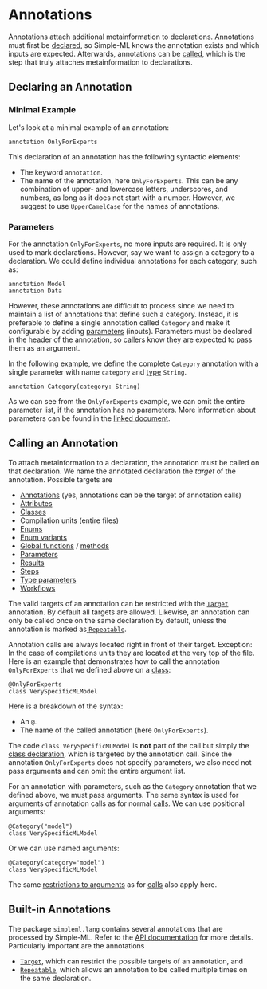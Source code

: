 # Annotations

Annotations attach additional metainformation to declarations. Annotations must first be [declared](#declaring-an-annotation), so Simple-ML knows the annotation exists and which inputs are expected. Afterwards, annotations can be [called](#calling-an-annotation), which is the step that truly attaches metainformation to declarations.

## Declaring an Annotation

### Minimal Example

Let's look at a minimal example of an annotation:

```
annotation OnlyForExperts
```

This declaration of an annotation has the following syntactic elements:
* The keyword `annotation`.
* The name of the annotation, here `OnlyForExperts`. This can be any combination of upper- and lowercase letters, underscores, and numbers, as long as it does not start with a number. However, we suggest to use `UpperCamelCase` for the names of annotations.

### Parameters

For the annotation `OnlyForExperts`, no more inputs are required. It is only used to mark declarations. However, say we want to assign a category to a declaration. We could define individual annotations for each category, such as:

```
annotation Model
annotation Data
```

However, these annotations are difficult to process since we need to maintain a list of annotations that define such a category. Instead, it is preferable to define a single annotation called `Category` and make it configurable by adding [parameters][parameters] (inputs). Parameters must be declared in the header of the annotation, so [callers](#calling-an-annotation) know they are expected to pass them as an argument.

In the following example, we define the complete `Category` annotation with a single parameter with name `category` and [type][types] `String`.

```
annotation Category(category: String)
```

As we can see from the `OnlyForExperts` example, we can omit the entire parameter list, if the annotation has no parameters. More information about parameters can be found in the [linked document][parameters].

## Calling an Annotation

To attach metainformation to a declaration, the annotation must be called on that declaration. We name the annotated declaration the _target_ of the annotation. Possible targets are

* [Annotations](#declaring-an-annotation) (yes, annotations can be the target of annotation calls)
* [Attributes][attributes]
* [Classes][classes]
* Compilation units (entire files)
* [Enums][enums]
* [Enum variants][enum-variants]
* [Global functions][global-functions] / [methods][methods]
* [Parameters][parameters]
* [Results][results]
* [Steps][steps]
* [Type parameters][type-parameters]
* [Workflows][workflows]

The valid targets of an annotation can be restricted with the [`Target`][simpleml-lang-target] annotation. By default all targets are allowed. Likewise, an annotation can only be called once on the same declaration by default, unless the annotation is marked as[ `Repeatable`][simpleml-lang-repeatable].

Annotation calls are always located right in front of their target. Exception: In the case of compilations units they are located at the very top of the file. Here is an example that demonstrates how to call the annotation `OnlyForExperts` that we defined above on a [class][classes]:

```
@OnlyForExperts
class VerySpecificMLModel
```

Here is a breakdown of the syntax:
* An `@`.
* The name of the called annotation (here `OnlyForExperts`).

The code `class VerySpecificMLModel` is **not** part of the call but simply the [class declaration][classes], which is targeted by the annotation call. Since the annotation `OnlyForExperts` does not specify parameters, we also need not pass arguments and can omit the entire argument list.

For an annotation with parameters, such as the `Category` annotation that we defined above, we must pass arguments. The same syntax is used for arguments of annotation calls as for normal [calls][calls]. We can use positional arguments:

```
@Category("model")
class VerySpecificMLModel
```

Or we can use named arguments:

```
@Category(category="model")
class VerySpecificMLModel
```

The same [restrictions to arguments][argument-restrictions] as for [calls][calls] also apply here.

## Built-in Annotations

The package `simpleml.lang` contains several annotations that are processed by Simple-ML. Refer to the [API documentation][simpleml-lang] for more details. Particularly important are the annotations

* [`Target`][simpleml-lang-target], which can restrict the possible targets of an annotation, and
* [`Repeatable`][simpleml-lang-repeatable], which allows an annotation to be called multiple times on the same declaration.

[parameters]: ../common/parameters.md
[types]: ../common/types.md
[attributes]: ./classes.md#defining-attributes
[classes]: ./classes.md#defining-classes
[enums]: ./enumerations.md#declaring-an-enumeration
[enum-variants]: ./enumerations.md#enum-variants
[global-functions]: ./global-functions.md
[methods]: ./classes.md#defining-methods
[results]: ../common/parameters.md
[steps]: ../workflow-language/steps.md
[type-parameters]: ./type-parameters.md
[workflows]: ../workflow-language/workflows.md
[simpleml-lang]: ../../../Stdlib/API/simpleml_lang.md
[simpleml-lang-repeatable]: ../../../Stdlib/API/simpleml_lang.md#annotation-repeatable
[simpleml-lang-target]: ../../../Stdlib/API/simpleml_lang.md#annotation-target
[calls]: ../workflow-language/expressions.md#calls
[argument-restrictions]: ../workflow-language/expressions.md#restrictions-for-arguments
